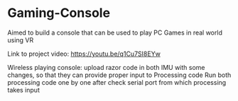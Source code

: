 # Gaming-Console
Aimed to build a console that can be used to play PC Games in real world using VR

Link to project video: https://youtu.be/q1Cu7SI8EYw

Wireless playing console:
upload razor code in both IMU with some changes, so that they can provide proper input to Processing code
Run both processing code one by one after check serial port from which processing takes input
